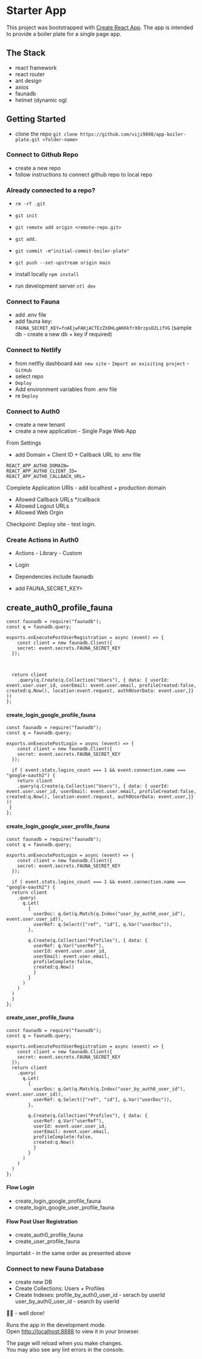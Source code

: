 # Starter App

This project was bootstrapped with [Create React App](https://github.com/facebook/create-react-app).
The app is intended to provide a boiler plate for a single page app.

## The Stack

- react framework
- react router
- ant design
- axios
- faunadb
- helmet (dynamic og)

## Getting Started

- clone the repo
  `git clone https://github.com/viji9898/app-boiler-plate.git <folder-name>`

### Connect to Github Repo

- create a new repo
- follow instructions to connect github repo to local repo

### Already connected to a repo?

- `rm -rf .git`
- `git init`
- `git remote add origin <remote-repo.git>`
- `git add.`
- `git commit -m"initial-commit-boiler-plate"`
- `git push --set-upstream origin main`

- install locally
  `npm install`

- run development server
  `ntl dev`

### Connect to Fauna

- add .env file
- add fauna key: `FAUNA_SECRET_KEY=fnAEjwFAKjACTEzZXOHLgAKKkfrX8rzpsD2LifVG` (sample db - create a new db + key if required)

### Connect to Netlify

- from netlfiy dashboard `Add new site` - `Import an exisiting project` - `GitHub`
- select repo
- `Deploy`
- Add environment variables from .env file
- re `Deploy`

### Connect to Auth0

- create a new tenant
- create a new application - Single Page Web App

From Settings 
- add Domain + Client ID + Callback URL to .env file
```
REACT_APP_AUTH0_DOMAIN=
REACT_APP_AUTH0_CLIENT_ID=
REACT_APP_AUTH0_CALLBACK_URL=
```

Complete Application URIs - add localhost + production domain 
- Allowed Callback URLs */callback 
- Allowed Logout URLs
- Allowed Web Orgin

Checkpoint: Deploy site - test login. 

### Create Actions in Auth0

- Actions - Library - Custom
- Login

- Dependencies include faunadb
- add FAUNA_SECRET_KEY= 

## create_auth0_profile_fauna

```
const faunadb = require("faunadb");
const q = faunadb.query;

exports.onExecutePostUserRegistration = async (event) => {
    const client = new faunadb.Client({
    secret: event.secrets.FAUNA_SECRET_KEY
  });



  return client
    .query(q.Create(q.Collection("Users"), { data: { userId: event.user.user_id, userEmail: event.user.email, profileCreated:false, created:q.Now(), location:event.request, auth0UserData: event.user,}} ))
};
```

#### create_login_google_profile_fauna

```
const faunadb = require("faunadb");
const q = faunadb.query;

exports.onExecutePostLogin = async (event) => {
    const client = new faunadb.Client({
    secret: event.secrets.FAUNA_SECRET_KEY
  });

  if ( event.stats.logins_count === 1 && event.connection.name === "google-oauth2") {
    return client
    .query(q.Create(q.Collection("Users"), { data: { userId: event.user.user_id, userEmail: event.user.email, profileCreated:false, created:q.Now(), location:event.request, auth0UserData: event.user,}} ))
 }
};
```
#### create_login_google_user_profile_fauna

```
const faunadb = require("faunadb");
const q = faunadb.query;

exports.onExecutePostLogin = async (event) => {
    const client = new faunadb.Client({
    secret: event.secrets.FAUNA_SECRET_KEY
  });

  if ( event.stats.logins_count === 1 && event.connection.name === "google-oauth2") {
  return client
    .query(
      q.Let(
        {
          userDoc: q.Get(q.Match(q.Index("user_by_auth0_user_id"), event.user.user_id)),
          userRef: q.Select(["ref", "id"], q.Var("userDoc")),
        },

        q.Create(q.Collection("Profiles"), { data: { 
          userRef: q.Var("userRef"),
          userId: event.user.user_id, 
          userEmail: event.user.email, 
          profileComplete:false, 
          created:q.Now()
          }
        } 
      )
    )
  )
  }
};
```

#### create_user_profile_fauna
```
const faunadb = require("faunadb");
const q = faunadb.query;

exports.onExecutePostUserRegistration = async (event) => {
    const client = new faunadb.Client({
    secret: event.secrets.FAUNA_SECRET_KEY
  });
  return client
    .query(
      q.Let(
        {
          userDoc: q.Get(q.Match(q.Index("user_by_auth0_user_id"), event.user.user_id)),
          userRef: q.Select(["ref", "id"], q.Var("userDoc")),
        },

        q.Create(q.Collection("Profiles"), { data: { 
          userRef: q.Var("userRef"),
          userId: event.user.user_id, 
          userEmail: event.user.email, 
          profileComplete:false, 
          created:q.Now()
          }
        } 
      )
    )
  )
};
```
#### Flow Login 
- create_login_google_profile_fauna
- create_login_google_user_profile_fauna

#### Flow Post User Registration
- create_auth0_profile_fauna
- create_user_profile_fauna

Importabt - in the same order as presented above


### Connect to new Fauna Database

- create new DB
- Create Collections: Users + Profiles
- Create Indexes:
profile_by_auth0_user_id - serach by userId
user_by_auth0_user_id - search by userId


  


👍🏾 - well done!

Runs the app in the development mode.\
Open [http://localhost:8888](http://localhost:8888) to view it in your browser.

The page will reload when you make changes.\
You may also see any lint errors in the console.
